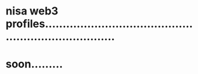 # nisa web3 profiles.........................................................................
# soon.........
